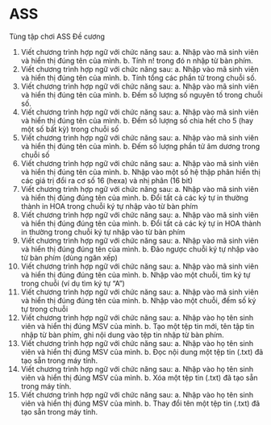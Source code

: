 # ASS
Tùng tập chơi ASS
Đề cương
1.	Viết chương trình hợp ngữ với chức năng sau:
  a. 	Nhập vào mã sinh viên và hiển thị đúng tên của mình.
  b.	Tính n! trong đó n nhập từ bàn phím.
2.	Viết chương trình hợp ngữ với chức năng sau:
  a.	Nhập vào mã sinh viên và hiển thị đúng tên của mình. 
  b.	Tính tổng các phần tử trong chuỗi số.
3.	Viết chương trình hợp ngữ với chức năng sau:
  a.	Nhập vào mã sinh viên và hiển thị đúng tên của mình. 
  b.	Đếm số lượng số nguyên tố trong chuỗi số.
4.	Viết chương trình hợp ngữ với chức năng sau:
  a.	Nhập vào mã sinh viên và hiển thị đúng tên của mình. 
  b.	Đếm số lượng số chia hết cho 5 (hay một số bất kỳ) trong chuỗi số
5.	Viết chương trình hợp ngữ với chức năng sau:
  a.	Nhập vào mã sinh viên và hiển thị đúng tên của mình. 
  b.	Đếm số lượng phần tử âm dương trong chuỗi số
6.	Viết chương trình hợp ngữ với chức năng sau:
  a.	Nhập vào mã sinh viên và hiển thị đúng tên của mình. 
  b.	Nhập vào một số hệ thập phân hiển thị các giá trị đổi ra cơ số 16 (hexa) và nhị phân (16 bit)
7.	Viết chương trình hợp ngữ với chức năng sau:
  a.	Nhập vào mã sinh viên và hiển thị đúng đúng tên của mình. 
  b.	Đổi tất cả các ký tự in thường thành in HOA trong chuỗi ký tự nhập vào từ bàn phím
8.	Viết chương trình hợp ngữ với chức năng sau:
  a.	Nhập vào mã sinh viên và hiển thị đúng đúng tên của mình. 
  b.	Đổi tất cả các ký tự in HOA thành in thường trong chuỗi ký tự nhập vào từ bàn phím
9.	Viết chương trình hợp ngữ với chức năng sau:
  a.	Nhập vào mã sinh viên và hiển thị đúng đúng tên của mình. 
  b.	Đảo ngược chuỗi ký tự nhập vào từ bàn phím (dùng ngăn xếp)
10.	Viết chương trình hợp ngữ với chức năng sau:
  a.	Nhập vào mã sinh viên và hiển thị đúng đúng tên của mình. 
  b.	Nhập vào một chuỗi, tìm ký tự trong chuỗi (ví dụ tìm ký tự “A”)
11.	Viết chương trình hợp ngữ với chức năng sau:
  a.	Nhập vào mã sinh viên và hiển thị đúng đúng tên của mình. 
  b.	Nhập vào một chuỗi, đếm số ký tự trong chuỗi
12.	Viết chương trình hợp ngữ với chức năng sau:
  a.	Nhập vào họ tên sinh viên và hiển thị đúng MSV của mình. 
  b.	Tạo một tệp tin mới, tên tập tin nhập từ bàn phím, ghi nội dung vào tệp tin nhập từ bàn phím.
13.	Viết chương trình hợp ngữ với chức năng sau:
  a.	Nhập vào họ tên sinh viên và hiển thị đúng MSV của mình. 
  b.	Đọc nội dung một tệp tin (.txt) đã tạo sẵn trong máy tính.
14.	Viết chương trình hợp ngữ với chức năng sau:
  a.	Nhập vào họ tên sinh viên và hiển thị đúng MSV của mình. 
  b.	Xóa một tệp tin (.txt) đã tạo sẵn trong máy tính.
15.	Viết chương trình hợp ngữ với chức năng sau:
  a.	Nhập vào họ tên sinh viên và hiển thị đúng MSV của mình. 
  b.	Thay đổi tên một tệp tin (.txt) đã tạo sẵn trong máy tính.
